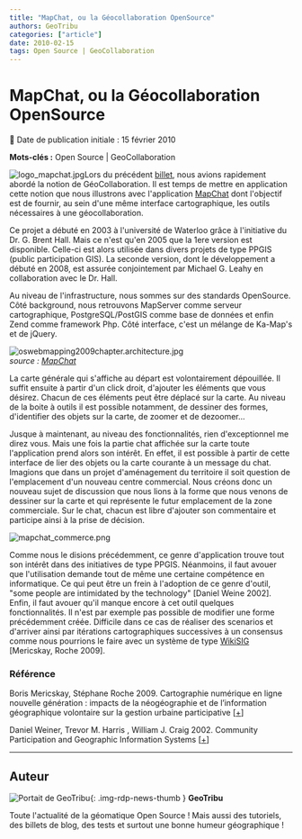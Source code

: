 ```yaml
---
title: "MapChat, ou la Géocollaboration OpenSource"
authors: GeoTribu
categories: ["article"]
date: 2010-02-15
tags: Open Source | GeoCollaboration
---
```


# MapChat, ou la Géocollaboration OpenSource

:calendar: Date de publication initiale : 15 février 2010

**Mots-clés :** Open Source | GeoCollaboration

![logo_mapchat.jpg](http://geotribu.net/sites/default/files/Tuto/img/mapchat/logo_mapchat.jpg)Lors du précédent [billet](http://geotribu.net/node/212), nous avions rapidement abordé la notion de GéoCollaboration. Il est temps de mettre en application cette notion que nous illustrons avec l'application [MapChat](http://mapchat.ca/) dont l'objectif est de fournir, au sein d'une même interface cartographique, les outils nécessaires à une géocollaboration.

Ce projet a débuté en 2003 à l'université de Waterloo grâce à l'initiative du Dr. G. Brent Hall. Mais ce n'est qu'en 2005 que la 1ere version est disponible. Celle-ci est alors utilisée dans divers projets de type PPGIS (public participation GIS). La seconde version, dont le développement a débuté en 2008, est assurée conjointement par Michael G. Leahy en collaboration avec le Dr. Hall.

Au niveau de l'infrastructure, nous sommes sur des standards OpenSource. Côté background, nous retrouvons MapServer comme serveur cartographique, PostgreSQL/PostGIS comme base de données et enfin Zend comme framework Php. Côté interface, c'est un mélange de Ka-Map's et de jQuery.

![oswebmapping2009chapter.architecture.jpg](https://cdn.geotribu.fr/img/Blog/mapchat/oswebmapping2009chapter.architecture.jpg)  
*source : [MapChat](http://mapchat.ca/files/images/publications/oswebmapping2009chapter.architecture.jpg)*

La carte générale qui s'affiche au départ est volontairement dépouillée. Il suffit ensuite à partir d'un click droit, d'ajouter les éléments que vous désirez. Chacun de ces éléments peut être déplacé sur la carte. Au niveau de la boite à outils il est possible notamment, de dessiner des formes, d'identifier des objets sur la carte, de zoomer et de dezoomer...

Jusque à maintenant, au niveau des fonctionnalités, rien d'exceptionnel me direz vous. Mais une fois la partie chat affichée sur la carte toute l'application prend alors son intérêt. En effet, il est possible à partir de cette interface de lier des objets ou la carte courante à un message du chat. Imagions que dans un projet d'aménagement du territoire il soit question de l'emplacement d'un nouveau centre commercial. Nous créons donc un nouveau sujet de discussion que nous lions à la forme que nous venons de dessiner sur la carte et qui représente le futur emplacement de la zone commerciale. Sur le chat, chacun est libre d'ajouter son commentaire et participe ainsi à la prise de décision.

![mapchat_commerce.png](https://cdn.geotribu.fr/img/Blog/mapchat/mapchat_commerce.png)

Comme nous le disions précédemment, ce genre d'application trouve tout son intérêt dans des initiatives de type PPGIS. Néanmoins, il faut avouer que l'utilisation demande tout de même une certaine compétence en informatique. Ce qui peut être un frein à l'adoption de ce genre d'outil, "some people are intimidated by the technology" [Daniel Weine 2002]. Enfin, il faut avouer qu'il manque encore à cet outil quelques fonctionnalités. Il n'est par exemple pas possible de modifier une forme précédemment créée. Difficile dans ce cas de réaliser des scenarios et d'arriver ainsi par itérations cartographiques successives à un consensus comme nous pourrions le faire avec un système de type [WikiSIG](http://wikisig.scg.ulaval.ca/) [Mericskay, Roche 2009].

### Référence

Boris Mericskay, Stéphane Roche 2009. Cartographie numérique en ligne nouvelle génération : impacts de la néogéographie et de l’information géographique volontaire sur la gestion urbaine participative [[+](http://ulaval.academia.edu/documents/0037/0017/Article_Hyperurbain2_2009.pdf)]

Daniel Weiner, Trevor M. Harris , William J. Craig 2002. Community Participation and Geographic Information Systems [[+](http://citeseerx.ist.psu.edu/viewdoc/summary?doi=10.1.1.15.4296)]

----

## Auteur

![Portait de GeoTribu](https://cdn.geotribu.fr/img/internal/charte/geotribu_logo_64x64.png){: .img-rdp-news-thumb }
**GeoTribu**

Toute l'actualité de la géomatique Open Source ! Mais aussi des tutoriels, des billets de blog, des tests et surtout une bonne humeur géographique !
